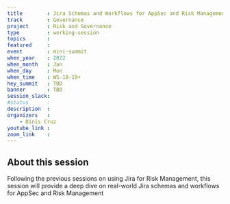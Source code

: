 ```yaml
---
title        : Jira Schemas and Workflows for AppSec and Risk Management
track        : Governance
project      : Risk and Governance
type         : working-session
topics       :
featured     :
event        : mini-summit
when_year    : 2022
when_month   : Jan
when_day     : Mon
when_time    : WS-18-19+
hey_summit   : TBD
banner       : TBD
session_slack:
#status      : 
description  :
organizers   :
    - Dinis Cruz      
youtube_link : 
zoom_link    : 
---
```


## About this session

Following the previous sessions on using Jira for Risk Management, 
this session will provide a deep dive on real-world Jira schemas and workflows
for AppSec and Risk Management